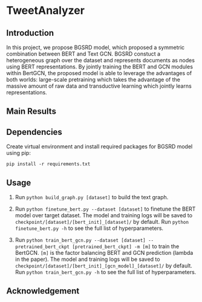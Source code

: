 # TweetAnalyzer

## Introduction

In this project, we propose BGSRD model, which proposed a symmetric combination between BERT and Text GCN. BGSRD constuct a heterogeneous graph over the dataset
and represents documents as nodes using BERT representations. By jointly training the BERT and GCN modules within BertGCN, the proposed model is able to leverage the advantages of both worlds: large-scale pretraining which takes the advantage of the massive amount of raw data and transductive learning which jointly learns representations.

## Main Results

## Dependencies

Create virtual environment and install required packages for BGSRD model using pip:

`pip install -r requirements.txt`

## Usage

1. Run `python build_graph.py [dataset]` to build the text graph.

2. Run `python finetune_bert.py --dataset [dataset]` 
to finetune the BERT model over target dataset. The model and training logs will be saved to `checkpoint/[dataset]/[bert_init]_[dataset]/` by default. 
Run `python finetune_bert.py -h` to see the full list of hyperparameters.

3. Run `python train_bert_gcn.py --dataset [dataset] --pretrained_bert_ckpt [pretrained_bert_ckpt] -m [m]`
to train the BertGCN.
`[m]` is the factor balancing BERT and GCN prediction \(lambda in the paper\). 
The model and training logs will be saved to `checkpoint/[dataset]/[bert_init]_[gcn_model]_[dataset]/` by default. 
Run `python train_bert_gcn.py -h` to see the full list of hyperparameters.

## Acknowledgement
